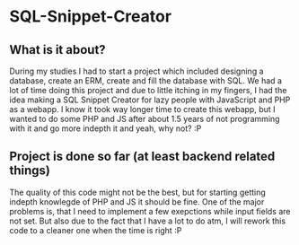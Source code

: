 # SQL-Snippet-Creator

## What is it about?
During my studies I had to start a project which included designing a database, create an ERM, create and fill the database with SQL.
We had a lot of time doing this project and due to little itching in my fingers, I had the idea making a SQL Snippet Creator for lazy people with JavaScript and PHP as a
webapp.
I know it took way longer time to create this webapp, but I wanted to do some PHP and JS after about 1.5 years of not programming with it and go more indepth it and yeah, why not? :P

## Project is done so far (at least backend related things)
The quality of this code might not be the best, but for starting getting indepth knowlegde of PHP and JS it should be fine.
One of the major problems is, that I need to implement a few exepctions while input fields are not set.
But also due to the fact that I have a lot to do atm, I will rework this code to a cleaner one when the time is right :P
